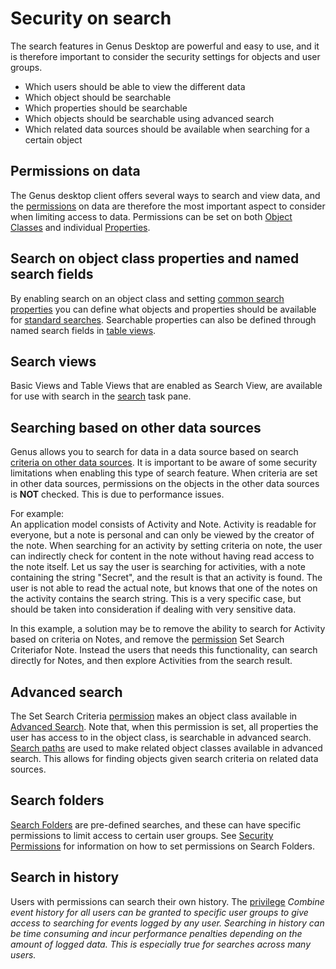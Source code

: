 # Security on search

The search features in  Genus Desktop are powerful and easy to use, and it is therefore important to consider the security settings for objects and user groups.

*   Which users should be able to view the different data
*   Which object should be searchable
*   Which properties should be searchable
*   Which objects should be searchable using advanced search
*   Which related data sources should be available when searching for a certain object

## Permissions on data
The Genus desktop client offers several ways to search and view data, and the [permissions](../defining-an-app-model/security/security-permissions.md) on data are therefore the most important aspect to consider when limiting access to data. Permissions can be set on both [Object Classes](../defining-an-app-model/data/object-class/modify-an-object-or-identifier-domain/security.md) and individual [Properties](../defining-an-app-model/data/object-class-property/modify-an-object-class-property/security.md).

## Search on object class properties and named search fields
By enabling search on an object class and setting [common search properties](../defining-an-app-model/data/object-class/modify-an-object-or-identifier-domain/search.md) you can define what objects and properties should be available for [standard searches](../../users/search-and-refine/search-for-objects.md). Searchable properties can also be defined through named search fields in [table views](../defining-an-app-model/user-interface/tables/views.md).

## Search views
Basic Views and Table Views that are enabled as Search View, are available for use with search in the [search](../../users/search-and-refine/search-for-other-data-sources.md) task pane.

## Searching based on other data sources
Genus allows you to search for data in a data source based on search [criteria on other data sources](../../users/search-and-refine/search-for-other-data-sources.md). It is important to be aware of some security limitations when enabling this type of search feature. When criteria are set in other data sources, permissions on the objects in the other data sources is **NOT** checked. This is due to performance issues.  

For example:  
An application model consists of Activity and Note. Activity is readable for everyone, but a note is personal and can only be viewed by the creator of the note. When searching for an activity by setting criteria on note, the user can indirectly check for content in the note without having read access to the note itself. Let us say the user is searching for activities, with a note containing the string "Secret", and the result is that an activity is found. The user is not able to read the actual note, but knows that one of the notes on the activity contains the search string.   This is a very specific case, but should be taken into consideration if dealing with very sensitive data.

In this example, a solution may be to remove the ability to search for Activity based on criteria on Notes, and remove the [permission](../defining-an-app-model/security/security-permissions.md) Set Search Criteriafor Note. Instead the users that needs this functionality, can search directly for Notes, and then explore Activities from the search result.

## Advanced search
The Set Search Criteria [permission](../defining-an-app-model/security/security-permissions.md) makes an object class available in [Advanced Search](../../users/search-and-refine/using-advanced-search.md). Note that, when this permission is set, all properties the user has access to in the object class, is searchable in advanced search. [Search paths](../defining-an-app-model/data/object-class/modify-an-object-or-identifier-domain/search.md) are used to make related object classes available in advanced search. This allows for finding objects given search criteria on related data sources.

## Search folders
[Search Folders](../../users/search-and-refine/search-folders.md) are pre-defined searches, and these can have specific permissions to limit access to certain user groups. See [Security Permissions](../defining-an-app-model/security/security-permissions.md) for information on how to set permissions on Search Folders.

## Search in history
Users with permissions can search their own history. The [privilege](../defining-an-app-model/security/security-privileges.md)  <span style="FONT-STYLE: italic">Combine event history for all users can be granted to specific user groups to give access to searching for events logged by any user. Searching in history can be time consuming and incur performance penalties depending on the amount of logged data. This is especially true for searches across many users.
